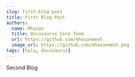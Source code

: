 ```yaml
---
slug: first-blog-post
title: First Blog Post
authors:
  name: Mhasan
  title: Docusaurus Core Team
  url: https://github.com/mhasanmeet
  image_url: https://github.com/mhasanmeet.png
tags: [hola, docusaurus]
---
```


Second Blog
